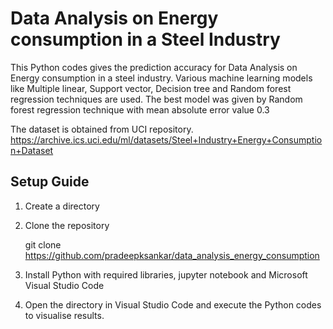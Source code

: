 # Data Analysis on Energy consumption in a Steel Industry
This Python codes gives the prediction accuracy for Data Analysis on Energy consumption in a steel industry. Various machine learning models like Multiple linear, Support vector, Decision tree and Random forest regression techniques are used. The best model was given by Random forest regression technique with mean absolute error value 0.3

The dataset is obtained from UCI repository.
https://archive.ics.uci.edu/ml/datasets/Steel+Industry+Energy+Consumption+Dataset

## Setup Guide

1. Create a directory

2. Clone the repository

   git clone https://github.com/pradeepksankar/data_analysis_energy_consumption
   
3. Install Python with required libraries, jupyter notebook and Microsoft Visual Studio Code
   
4. Open the directory in Visual Studio Code and execute the Python codes to visualise results.